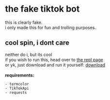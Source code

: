 # the fake tiktok bot
this is clearly fake.<br>
i only made this for fun and trolling purposes.<br>

## cool spin, i dont care
neither do i, but its cool<br>
if you wish to run this, head over to <a href="https://tiktokbot.spinfal.repl.run">the repl page</a><br>
or yk, just download and run it yourself: <a href="https://github.com/spinfal/tiktokbot/archive/master.zip">download</a><br><br>
<b>requirements:</b>
```
- termcolor
- TikTokApi
- requests
```